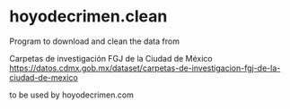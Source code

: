 # hoyodecrimen.clean

Program to download and clean the data from 

Carpetas de investigación FGJ de la Ciudad de México
https://datos.cdmx.gob.mx/dataset/carpetas-de-investigacion-fgj-de-la-ciudad-de-mexico

to be used by hoyodecrimen.com
